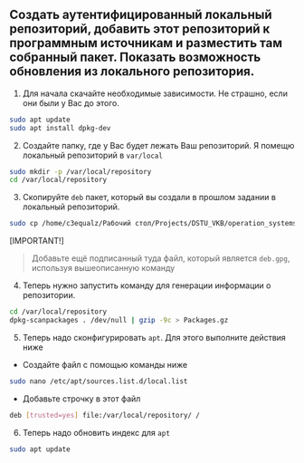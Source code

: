 ## Создать  аутентифицированный  локальный  репозиторий,  добавить  этот репозиторий  к  программным  источникам  и  разместить  там  собранный пакет. Показать возможность обновления из локального репозитория.

1. Для начала скачайте необходимые зависимости. Не страшно, если они были у Вас до этого. 

```bash
sudo apt update
sudo apt install dpkg-dev
```

2. Создайте папку, где у Вас будет лежать Ваш репозиторий. Я помещю локальный репозиторий в `var/local`

```bash
sudo mkdir -p /var/local/repository
cd /var/local/repository
```

3. Скопируйте `deb` пакет, который вы создали в прошлом задании в локальный репозиторий. 

```bash
sudo cp /home/c3equalz/Рабочий стол/Projects/DSTU_VKB/operation_systems/1/9_laboratory/5_question/calculator.deb /var/local/repository
```

[IMPORTANT!]
> Добавьте ещё подписанный туда файл, который является `deb.gpg`, используя вышеописанную команду 

4. Теперь нужно запустить команду для генерации информации о репозитории.

```bash
cd /var/local/repository
dpkg-scanpackages . /dev/null | gzip -9c > Packages.gz
```

5. Теперь надо сконфигурировать `apt`. Для этого выполните действия ниже

- Создайте файл с помощью команды ниже

```bash
sudo nano /etc/apt/sources.list.d/local.list
```

- Добавьте строчку в этот файл

```bash
deb [trusted=yes] file:/var/local/repository/ /
```

6. Теперь надо обновить индекс для `apt`

```bash
sudo apt update
```

